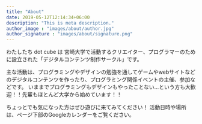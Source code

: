 ```yaml
---
title: "About"
date: 2019-05-12T12:14:34+06:00
description: "This is meta description."
author_image : "images/about/author.jpg"
author_signature : "images/about/signature.png"
---
```


わたしたち dot cube は
宮崎大学で活動するクリエイター、プログラマーのために設立された「デジタルコンテンツ制作サークル」です。

主な活動は、プログラミングやデザインの勉強を通してゲームやwebサイトなどのデジタルコンテンツを作ったり、プログラミング関係イベントの主催、参加などです。
いままでプログラミングもデザインもやったことない…という方も大歓迎！！先輩もほとんど大学から始めています！！

ちょっとでも気になった方はぜひ遊びに来てみてください！
活動日時や場所は、ページ下部のGoogleカレンダーをご覧ください。

